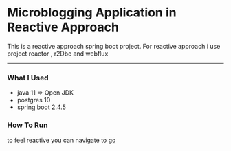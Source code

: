 # Microblogging Application in Reactive Approach

This is a reactive approach spring boot project. For reactive approach i use project reactor , r2Dbc and webflux

---
### What I Used 
* java 11 => Open JDK
* postgres 10
* spring boot 2.4.5

### How To Run 
to feel reactive you can navigate to [go](https://microblog-reactive.herokuapp.com)
